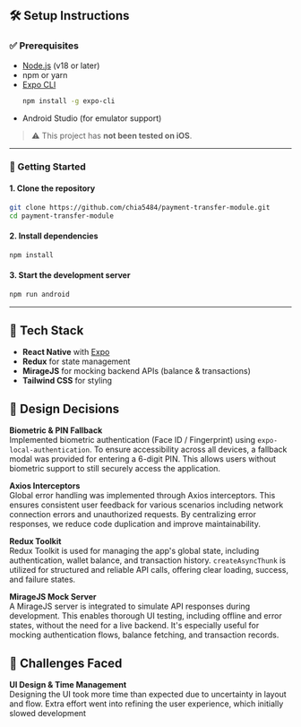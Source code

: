 ## 🛠️ Setup Instructions

### ✅ Prerequisites

- [Node.js](https://nodejs.org/) (v18 or later)
- npm or yarn
- [Expo CLI](https://docs.expo.dev/get-started/installation/)
  ```bash
  npm install -g expo-cli
  ```
- Android Studio (for emulator support)

> ⚠️ This project has **not been tested on iOS**.

---

### 🚀 Getting Started

#### 1. Clone the repository

```bash
git clone https://github.com/chia5484/payment-transfer-module.git
cd payment-transfer-module
```

#### 2. Install dependencies

```bash
npm install
```

#### 3. Start the development server

```bash
npm run android
```

---

## 📆 Tech Stack

- **React Native** with [Expo](https://expo.dev/)
- **Redux** for state management
- **MirageJS** for mocking backend APIs (balance & transactions)
- **Tailwind CSS** for styling
## 🧠 Design Decisions

**Biometric & PIN Fallback**  
Implemented biometric authentication (Face ID / Fingerprint) using `expo-local-authentication`. To ensure accessibility across all devices, a fallback modal was provided for entering a 6-digit PIN. This allows users without biometric support to still securely access the application.

**Axios Interceptors**  
Global error handling was implemented through Axios interceptors. This ensures consistent user feedback for various scenarios including network connection errors and unauthorized requests. By centralizing error responses, we reduce code duplication and improve maintainability.

**Redux Toolkit**  
Redux Toolkit is used for managing the app's global state, including authentication, wallet balance, and transaction history. `createAsyncThunk` is utilized for structured and reliable API calls, offering clear loading, success, and failure states.

**MirageJS Mock Server**  
A MirageJS server is integrated to simulate API responses during development. This enables thorough UI testing, including offline and error states, without the need for a live backend. It's especially useful for mocking authentication flows, balance fetching, and transaction records.

## 🧰 Challenges Faced

**UI Design & Time Management**  
Designing the UI took more time than expected due to uncertainty in layout and flow. Extra effort went into refining the user experience, which initially slowed development

